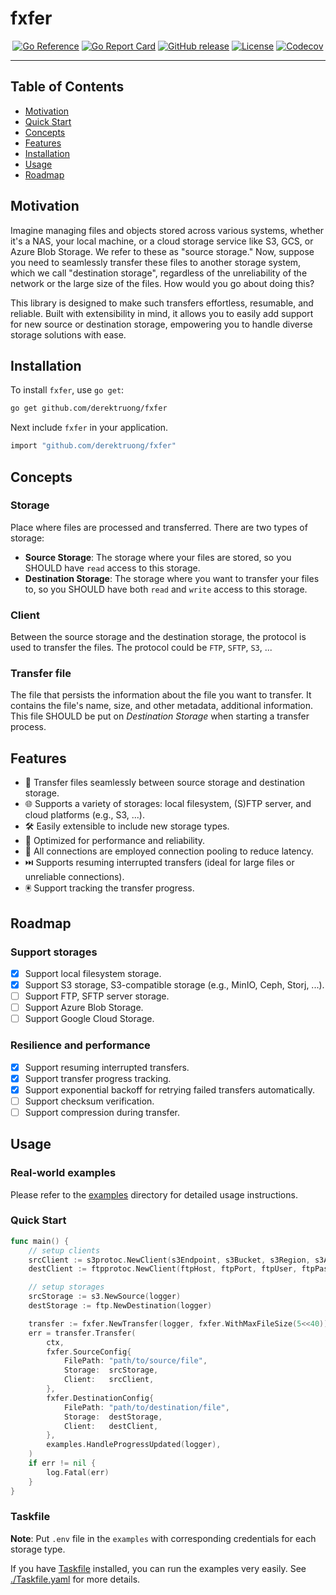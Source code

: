 # fxfer

<p align="center">
	<a href="https://pkg.go.dev/github.com/derektruong/fxfer"><img src="https://pkg.go.dev/badge/github.com/derektruong/fxfer.svg" alt="Go Reference"></a>
	<a href="https://goreportcard.com/report/github.com/derektruong/fxfer"><img src="https://goreportcard.com/badge/github.com/derektruong/fxfer" alt="Go Report Card"></a>
	<a href="https://github.com/derektruong/fxfer/releases"><img src="https://img.shields.io/github/v/release/derektruong/fxfer" alt="GitHub release"></a>
	<a href="https://github.com/derektruong/fxfer/blob/main/LICENSE"><img src="https://img.shields.io/github/license/derektruong/fxfer" alt="License"></a>
	<a href="https://codecov.io/gh/derektruong/fxfer" ><img src="https://codecov.io/gh/derektruong/fxfer/graph/badge.svg?token=N1HI35SHUH" alt="Codecov"></a>
</p>

---

## Table of Contents

- [Motivation](#motivation)
- [Quick Start](#quick-start)
- [Concepts](#concepts)
- [Features](#features)
- [Installation](#installation)
- [Usage](#usage)
- [Roadmap](#roadmap)

## Motivation

Imagine managing files and objects stored across various systems, whether it's a NAS, your local machine, or a cloud
storage service like S3, GCS, or Azure Blob Storage. We refer to these as "source storage." Now, suppose you need to
seamlessly transfer these files to another storage system, which we call "destination storage", regardless of the
unreliability of the network or the large size of the files. How would you go about doing this?

This library is designed to make such transfers effortless, resumable, and reliable. Built with extensibility in
mind, it allows you to easily add support for new source or destination storage, empowering you to handle diverse
storage solutions with ease.

## Installation

To install `fxfer`, use `go get`:

```bash
go get github.com/derektruong/fxfer
```

Next include `fxfer` in your application.

```bash
import "github.com/derektruong/fxfer"
```

## Concepts

### Storage

Place where files are processed and transferred. There are two types of storage:

- **Source Storage**: The storage where your files are stored, so you SHOULD have `read` access to this storage.
- **Destination Storage**: The storage where you want to transfer your files to, so you SHOULD have both `read` and
    `write` access to this storage.

### Client

Between the source storage and the destination storage, the protocol is used to transfer the files. The protocol
could be `FTP`, `SFTP`, `S3`, ...

### Transfer file

The file that persists the information about the file you want to transfer. It contains the file's name, size, and other
metadata, additional information. This file SHOULD be put on _Destination Storage_ when starting a transfer process.

## Features

- 📂 Transfer files seamlessly between source storage and destination storage.
- 🌐 Supports a variety of storages: local filesystem, (S)FTP server, and cloud platforms (e.g., S3, ...).
- 🛠️ Easily extensible to include new storage types.
- 🚀 Optimized for performance and reliability.
- 📶 All connections are employed connection pooling to reduce latency.
- ⏭️ Supports resuming interrupted transfers (ideal for large files or unreliable connections).
- 🖲️ Support tracking the transfer progress.

## Roadmap

### Support storages

- [x] Support local filesystem storage.
- [x] Support S3 storage, S3-compatible storage (e.g., MinIO, Ceph, Storj, ...).
- [ ] Support FTP, SFTP server storage.
- [ ] Support Azure Blob Storage.
- [ ] Support Google Cloud Storage.

### Resilience and performance

- [x] Support resuming interrupted transfers.
- [x] Support transfer progress tracking.
- [x] Support exponential backoff for retrying failed transfers automatically.
- [ ] Support checksum verification.
- [ ] Support compression during transfer.

## Usage

### Real-world examples

Please refer to the [examples](./examples) directory for detailed usage instructions.

### Quick Start

```go
func main() {
	// setup clients
	srcClient := s3protoc.NewClient(s3Endpoint, s3Bucket, s3Region, s3AccessKey, s3SecretKey)
	destClient := ftpprotoc.NewClient(ftpHost, ftpPort, ftpUser, ftpPassword)

	// setup storages
	srcStorage := s3.NewSource(logger)
	destStorage := ftp.NewDestination(logger)

	transfer := fxfer.NewTransfer(logger, fxfer.WithMaxFileSize(5<<40)) // 5TB
	err = transfer.Transfer(
		ctx,
		fxfer.SourceConfig{
			FilePath: "path/to/source/file",
			Storage:  srcStorage,
			Client:   srcClient,
		},
		fxfer.DestinationConfig{
			FilePath: "path/to/destination/file",
			Storage:  destStorage,
			Client:   destClient,
		},
		examples.HandleProgressUpdated(logger),
	)
	if err != nil {
		log.Fatal(err)
	}
}
```

### Taskfile

**Note**: Put `.env` file in the `examples` with corresponding credentials for each
storage type.

If you have [Taskfile](https://taskfile.dev) installed, you can run the examples very easily.
See [./Taskfile.yaml](./Taskfile.yaml) for more details.
